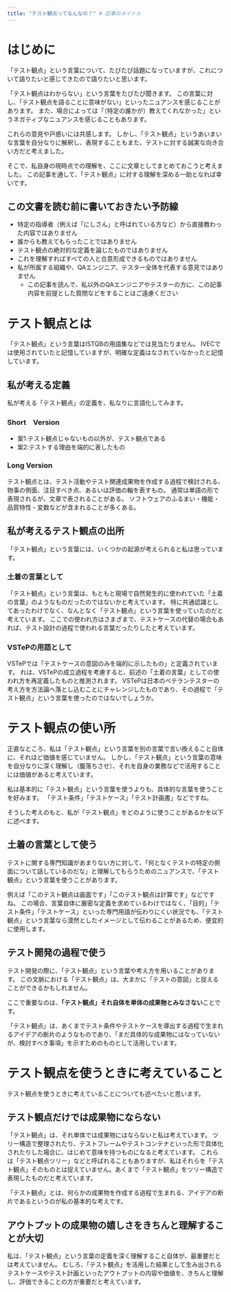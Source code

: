 ```yaml
---
title: "テスト観点ってなんなの？" # 記事のタイトル
---
```


# はじめに

「テスト観点」という言葉について、たびたび話題になっていますが、これについて語りたいと感じてきたので語りたいと思います。

「テスト観点はわからない」という言葉をたびたび聞きます。
この言葉に対し、「テスト観点を語ることに意味がない」といったニュアンスを感じることがあります。
また、場合によっては「（特定の誰かが）教えてくれなかった」というネガティブなニュアンスを感じることもあります。

これらの意見や戸惑いには共感します。
しかし、「テスト観点」というあいまいな言葉を自分なりに解釈し、表現することもまた、テストに対する誠実な向き合い方だと考えました。

そこで、私自身の現時点での理解を、ここに文章としてまとめておこうと考えました。
この記事を通して、「テスト観点」に対する理解を深める一助となれば幸いです。

## この文書を読む前に書いておきたい予防線
- 特定の指導者（例えば「にしさん」と呼ばれている方など）から直接教わった内容ではありません
- 誰からも教えてもらったことではありません
- テスト観点の絶対的な定義を論じたものではありません
- これを理解すればすべての人と合意形成できるものではありません
- 私が所属する組織や、QAエンジニア、テスター全体を代表する意見ではありません
    - この記事を読んで、私以外のQAエンジニアやテスターの方に、この記事内容を前提とした質問などをすることはご遠慮ください

# テスト観点とは

「テスト観点」という言葉はISTQBの用語集などでは見当たりません。
IVECでは使用されていたと記憶していますが、明確な定義はなされていなかったと記憶しています。

## 私が考える定義

私が考える「テスト観点」の定義を、私なりに言語化してみます。

### Short　Version
- 案1:テスト観点じゃないもの以外が、テスト観点である
- 案2:テストする理由を端的に表したもの

### Long Version
テスト観点とは、テスト活動やテスト関連成果物を作成する過程で検討される、物事の側面、注目すべき点、あるいは評価の軸を表すもの。
通常は単語の形で表現されるが、文章で表されることがある。
ソフトウェアのふるまい・機能・品質特性・変数などが含まれることが多くある。

## 私が考えるテスト観点の出所

「テスト観点」という言葉には、いくつかの起源が考えられると私は思っています。

### 土着の言葉として

 「テスト観点」という言葉は、もともと現場で自然発生的に使われていた「土着の言葉」のようなものだったのではないかと考えています。
特に共通認識としてあったわけでなく、なんとなく「テスト観点」という言葉を使っていたのだと考えています。
ここでの使われ方はさまざまで、テストケースの代替の場合もあれば、テスト設計の過程で使われる言葉だったりしたと考えています。

### VSTePの用語として

VSTePでは「テストケースの意図のみを端的に示したもの」と定義されています。
れは、VSTePの成立過程を考慮すると、前述の「土着の言葉」としての使われ方を再定義したものと推測されます。
VSTePは日本のベテランテスターの考え方を方法論へ落とし込むことにチャレンジしたものであり、その過程で「テスト観点」という言葉を使ったのではないでしょうか。

# テスト観点の使い所

正直なところ、私は「テスト観点」という言葉を別の言葉で言い換えること自体に、それほど価値を感じていません。
しかし、「テスト観点」という言葉の意味を自分なりに深く理解し（腹落ちさせ）、それを自身の業務などで活用することには価値があると考えています。

私は基本的に「テスト観点」という言葉を使うよりも、具体的な言葉を使うことを好みます。
「テスト条件」「テストケース」「テスト計画書」などですね。

そうした考えのもと、私が「テスト観点」をどのように使うことがあるかを以下に述べます。

## 土着の言葉として使う

テストに関する専門知識があまりない方に対して、「何となくテストの特定の側面について話しているのだな」と理解してもらうためのニュアンスで、「テスト観点」という言葉を使うことがあります。

例えば「このテスト観点は画面です」「このテスト観点は計算です」などですね。
この場合、言葉自体に厳密な定義を求めているわけではなく、「目的」「テスト条件」「テストケース」といった専門用語が伝わりにくい状況でも、「テスト観点」という言葉なら漠然としたイメージとして伝わることがあるため、便宜的に使用します。

## テスト開発の過程で使う

テスト開発の際に、「テスト観点」という言葉や考え方を用いることがあります。
この文脈における「テスト観点」は、大まかに「テストの意図」と捉えることができるかもしれません。

ここで重要なのは、**「テスト観点」それ自体を単体の成果物とみなさない**ことです。

「テスト観点」は、あくまでテスト条件やテストケースを導出する過程で生まれるアイデアの断片のようなものであり、「まだ具体的な成果物にはなっていないが、検討すべき事項」を示すためのものとして活用しています。

# テスト観点を使うときに考えていること

テスト観点を使うときに考えていることについても述べたいと思います。

## テスト観点だけでは成果物にならない

「テスト観点」は、それ単体では成果物にはならないと私は考えています。
ツリー構造で整理されたり、テストフレームやテストコンテナといった形で具体化されたりした場合に、はじめて意味を持つものになると考えています。
これらは「テスト観点ツリー」などと呼ばれることもありますが、私はそれらを「テスト観点」そのものとは捉えていません。あくまで「テスト観点」をツリー構造で表現したものだと考えています。

「テスト観点」とは、何らかの成果物を作成する過程で生まれる、アイデアの断片であるというのが私の基本的な考えです。

## アウトプットの成果物の嬉しさをきちんと理解することが大切

私は、「テスト観点」という言葉の定義を深く理解すること自体が、最重要だとは考えていません。
むしろ、「テスト観点」を活用した結果として生み出されるテストケースやテスト計画といったアウトプットの内容や価値を、きちんと理解し、評価できることの方が重要だと考えています。
